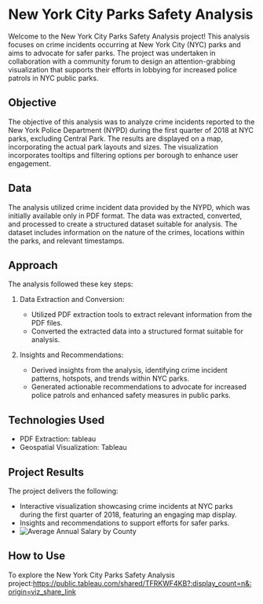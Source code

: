 # New York City Parks Safety Analysis

Welcome to the New York City Parks Safety Analysis project! This analysis focuses on crime incidents occurring at New York City (NYC) parks and aims to advocate for safer parks. The project was undertaken in collaboration with a community forum to design an attention-grabbing visualization that supports their efforts in lobbying for increased police patrols in NYC public parks.

## Objective

The objective of this analysis was to analyze crime incidents reported to the New York Police Department (NYPD) during the first quarter of 2018 at NYC parks, excluding Central Park. The results are displayed on a map, incorporating the actual park layouts and sizes. The visualization incorporates tooltips and filtering options per borough to enhance user engagement.

## Data

The analysis utilized crime incident data provided by the NYPD, which was initially available only in PDF format. The data was extracted, converted, and processed to create a structured dataset suitable for analysis. The dataset includes information on the nature of the crimes, locations within the parks, and relevant timestamps.

## Approach

The analysis followed these key steps:

1. Data Extraction and Conversion:
   - Utilized PDF extraction tools to extract relevant information from the PDF files.
   - Converted the extracted data into a structured format suitable for analysis.


2. Insights and Recommendations:
   - Derived insights from the analysis, identifying crime incident patterns, hotspots, and trends within NYC parks.
   - Generated actionable recommendations to advocate for increased police patrols and enhanced safety measures in public parks.

## Technologies Used

- PDF Extraction: tableau
- Geospatial Visualization: Tableau

## Project Results

The project delivers the following:

- Interactive visualization showcasing crime incidents at NYC parks during the first quarter of 2018, featuring an engaging map display.
- Insights and recommendations to support efforts for safer parks.
- ![Average Annual Salary by County](images/imag4.png)


## How to Use

To explore the New York City Parks Safety Analysis project:https://public.tableau.com/shared/TFRKWF4KB?:display_count=n&:origin=viz_share_link

